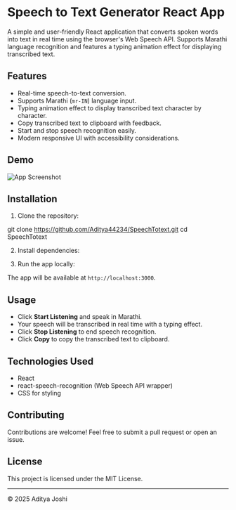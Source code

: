 # Speech to Text Generator React App

A simple and user-friendly React application that converts spoken words into text in real time using the browser's Web Speech API. Supports Marathi language recognition and features a typing animation effect for displaying transcribed text.

## Features

- Real-time speech-to-text conversion.
- Supports Marathi (`mr-IN`) language input.
- Typing animation effect to display transcribed text character by character.
- Copy transcribed text to clipboard with feedback.
- Start and stop speech recognition easily.
- Modern responsive UI with accessibility considerations.

## Demo

![App Screenshot](screenshot.png)  <!-- Replace with your screenshot path -->

## Installation

1. Clone the repository:

git clone https://github.com/Aditya44234/SpeechTotext.git
cd SpeechTotext



2. Install dependencies:


3. Run the app locally:


The app will be available at `http://localhost:3000`.

## Usage

- Click **Start Listening** and speak in Marathi.
- Your speech will be transcribed in real time with a typing effect.
- Click **Stop Listening** to end speech recognition.
- Click **Copy** to copy the transcribed text to clipboard.

## Technologies Used

- React
- react-speech-recognition (Web Speech API wrapper)
- CSS for styling

## Contributing

Contributions are welcome! Feel free to submit a pull request or open an issue.

## License

This project is licensed under the MIT License.

---

© 2025 Aditya Joshi
